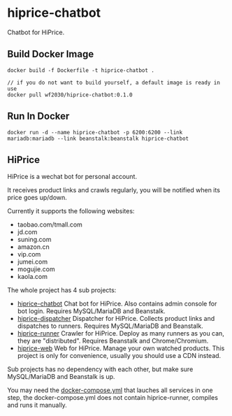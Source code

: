 # hiprice-chatbot
Chatbot for HiPrice.

## Build Docker Image
```
docker build -f Dockerfile -t hiprice-chatbot .

// if you do not want to build yourself, a default image is ready in use
docker pull wf2030/hiprice-chatbot:0.1.0
```

## Run In Docker
`docker run -d --name hiprice-chatbot -p 6200:6200 --link mariadb:mariadb --link beanstalk:beanstalk hiprice-chatbot`

## HiPrice
HiPrice is a wechat bot for personal account.

It receives product links and crawls regularly, you will be notified when its price goes up/down.

Currently it supports the following websites:
- taobao.com/tmall.com
- jd.com
- suning.com
- amazon.cn
- vip.com
- jumei.com
- mogujie.com
- kaola.com

The whole project has 4 sub projects:
- [hiprice-chatbot](https://github.com/kwf2030/hiprice-chatbot)
Chat bot for HiPrice. Also contains admin console for bot login. Requires MySQL/MariaDB and Beanstalk.
- [hiprice-dispatcher](https://github.com/kwf2030/hiprice-dispatcher)
Dispatcher for HiPrice. Collects product links and dispatches to runners. Requires MySQL/MariaDB and Beanstalk.
- [hiprice-runner](https://github.com/kwf2030/hiprice-runner)
Crawler for HiPrice. Deploy as many runners as you can, they are "distributed". Requires Beanstalk and Chrome/Chromium.
- [hiprice-web](https://github.com/kwf2030/hiprice-web)
Web for HiPrice. Manage your own watched products. This project is only for convenience, usually you should use a CDN instead.

Sub projects has no dependency with each other, but make sure MySQL/MariaDB and Beanstalk is up.

You may need the [docker-compose.yml](docker-compose.yml) that lauches all services in one step, the docker-compose.yml does not contain hiprice-runner, compiles and runs it manually.